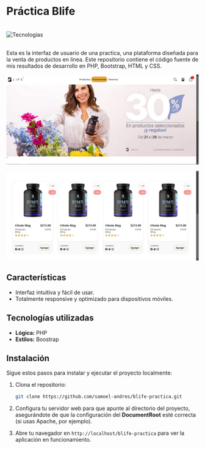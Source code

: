 # Práctica Blife

<br><img align="left" src="https://skillicons.dev/icons?i=vscode,php,bootstrap,html,css,github,git" height="37" alt="Tecnologias"><br><br>

Esta es la interfaz de usuario de una practica, una plataforma diseñada para la venta de productos en linea. Este repositorio contiene el código fuente de mis resultados de desarrollo en PHP, Bootstrap, HTML y CSS.

![Vista de la interfaz 1](public/evidence/blife_1.JPG)

![Vista de la interfaz 2](public/evidence/blife_2.JPG)

## Características

- Interfaz intuitiva y fácil de usar.
- Totalmente responsive y optimizado para dispositivos móviles.

## Tecnologías utilizadas

- **Lógica:** PHP
- **Estilos:** Boostrap

## Instalación

Sigue estos pasos para instalar y ejecutar el proyecto localmente:

1. Clona el repositorio:
   ```bash
   git clone https://github.com/samoel-andres/blife-practica.git
   ```

2. Configura tu servidor web para que apunte al directorio del proyecto, asegurándote de que la configuración del **DocumentRoot** esté correcta (si usas Apache, por ejemplo).

3. Abre tu navegador en `http://localhost/blife-practica` para ver la aplicación en funcionamiento.
